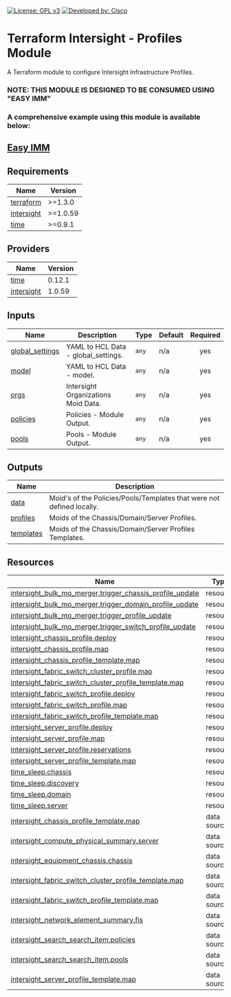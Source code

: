 <!-- BEGIN_TF_DOCS -->
[![License: GPL v3](https://img.shields.io/badge/License-GPLv3-blue.svg)](https://www.gnu.org/licenses/gpl-3.0)
[![Developed by: Cisco](https://img.shields.io/badge/Developed%20by-Cisco-blue)](https://developer.cisco.com)

# Terraform Intersight - Profiles Module

A Terraform module to configure Intersight Infrastructure Profiles.

### NOTE: THIS MODULE IS DESIGNED TO BE CONSUMED USING "EASY IMM"

### A comprehensive example using this module is available below:

## [Easy IMM](https://github.com/terraform-cisco-modules/easy-imm)

## Requirements

| Name | Version |
|------|---------|
| <a name="requirement_terraform"></a> [terraform](#requirement\_terraform) | >=1.3.0 |
| <a name="requirement_intersight"></a> [intersight](#requirement\_intersight) | >=1.0.59 |
| <a name="requirement_time"></a> [time](#requirement\_time) | >=0.9.1 |
## Providers

| Name | Version |
|------|---------|
| <a name="provider_time"></a> [time](#provider\_time) | 0.12.1 |
| <a name="provider_intersight"></a> [intersight](#provider\_intersight) | 1.0.59 |
## Inputs

| Name | Description | Type | Default | Required |
|------|-------------|------|---------|:--------:|
| <a name="input_global_settings"></a> [global\_settings](#input\_global\_settings) | YAML to HCL Data - global\_settings. | `any` | n/a | yes |
| <a name="input_model"></a> [model](#input\_model) | YAML to HCL Data - model. | `any` | n/a | yes |
| <a name="input_orgs"></a> [orgs](#input\_orgs) | Intersight Organizations Moid Data. | `any` | n/a | yes |
| <a name="input_policies"></a> [policies](#input\_policies) | Policies - Module Output. | `any` | n/a | yes |
| <a name="input_pools"></a> [pools](#input\_pools) | Pools - Module Output. | `any` | n/a | yes |
## Outputs

| Name | Description |
|------|-------------|
| <a name="output_data"></a> [data](#output\_data) | Moid's of the Policies/Pools/Templates that were not defined locally. |
| <a name="output_profiles"></a> [profiles](#output\_profiles) | Moids of the Chassis/Domain/Server Profiles. |
| <a name="output_templates"></a> [templates](#output\_templates) | Moids of the Chassis/Domain/Server Profiles Templates. |
## Resources

| Name | Type |
|------|------|
| [intersight_bulk_mo_merger.trigger_chassis_profile_update](https://registry.terraform.io/providers/CiscoDevNet/intersight/latest/docs/resources/bulk_mo_merger) | resource |
| [intersight_bulk_mo_merger.trigger_domain_profile_update](https://registry.terraform.io/providers/CiscoDevNet/intersight/latest/docs/resources/bulk_mo_merger) | resource |
| [intersight_bulk_mo_merger.trigger_profile_update](https://registry.terraform.io/providers/CiscoDevNet/intersight/latest/docs/resources/bulk_mo_merger) | resource |
| [intersight_bulk_mo_merger.trigger_switch_profile_update](https://registry.terraform.io/providers/CiscoDevNet/intersight/latest/docs/resources/bulk_mo_merger) | resource |
| [intersight_chassis_profile.deploy](https://registry.terraform.io/providers/CiscoDevNet/intersight/latest/docs/resources/chassis_profile) | resource |
| [intersight_chassis_profile.map](https://registry.terraform.io/providers/CiscoDevNet/intersight/latest/docs/resources/chassis_profile) | resource |
| [intersight_chassis_profile_template.map](https://registry.terraform.io/providers/CiscoDevNet/intersight/latest/docs/resources/chassis_profile_template) | resource |
| [intersight_fabric_switch_cluster_profile.map](https://registry.terraform.io/providers/CiscoDevNet/intersight/latest/docs/resources/fabric_switch_cluster_profile) | resource |
| [intersight_fabric_switch_cluster_profile_template.map](https://registry.terraform.io/providers/CiscoDevNet/intersight/latest/docs/resources/fabric_switch_cluster_profile_template) | resource |
| [intersight_fabric_switch_profile.deploy](https://registry.terraform.io/providers/CiscoDevNet/intersight/latest/docs/resources/fabric_switch_profile) | resource |
| [intersight_fabric_switch_profile.map](https://registry.terraform.io/providers/CiscoDevNet/intersight/latest/docs/resources/fabric_switch_profile) | resource |
| [intersight_fabric_switch_profile_template.map](https://registry.terraform.io/providers/CiscoDevNet/intersight/latest/docs/resources/fabric_switch_profile_template) | resource |
| [intersight_server_profile.deploy](https://registry.terraform.io/providers/CiscoDevNet/intersight/latest/docs/resources/server_profile) | resource |
| [intersight_server_profile.map](https://registry.terraform.io/providers/CiscoDevNet/intersight/latest/docs/resources/server_profile) | resource |
| [intersight_server_profile.reservations](https://registry.terraform.io/providers/CiscoDevNet/intersight/latest/docs/resources/server_profile) | resource |
| [intersight_server_profile_template.map](https://registry.terraform.io/providers/CiscoDevNet/intersight/latest/docs/resources/server_profile_template) | resource |
| [time_sleep.chassis](https://registry.terraform.io/providers/time/latest/docs/resources/sleep) | resource |
| [time_sleep.discovery](https://registry.terraform.io/providers/time/latest/docs/resources/sleep) | resource |
| [time_sleep.domain](https://registry.terraform.io/providers/time/latest/docs/resources/sleep) | resource |
| [time_sleep.server](https://registry.terraform.io/providers/time/latest/docs/resources/sleep) | resource |
| [intersight_chassis_profile_template.map](https://registry.terraform.io/providers/CiscoDevNet/intersight/latest/docs/data-sources/chassis_profile_template) | data source |
| [intersight_compute_physical_summary.server](https://registry.terraform.io/providers/CiscoDevNet/intersight/latest/docs/data-sources/compute_physical_summary) | data source |
| [intersight_equipment_chassis.chassis](https://registry.terraform.io/providers/CiscoDevNet/intersight/latest/docs/data-sources/equipment_chassis) | data source |
| [intersight_fabric_switch_cluster_profile_template.map](https://registry.terraform.io/providers/CiscoDevNet/intersight/latest/docs/data-sources/fabric_switch_cluster_profile_template) | data source |
| [intersight_fabric_switch_profile_template.map](https://registry.terraform.io/providers/CiscoDevNet/intersight/latest/docs/data-sources/fabric_switch_profile_template) | data source |
| [intersight_network_element_summary.fis](https://registry.terraform.io/providers/CiscoDevNet/intersight/latest/docs/data-sources/network_element_summary) | data source |
| [intersight_search_search_item.policies](https://registry.terraform.io/providers/CiscoDevNet/intersight/latest/docs/data-sources/search_search_item) | data source |
| [intersight_search_search_item.pools](https://registry.terraform.io/providers/CiscoDevNet/intersight/latest/docs/data-sources/search_search_item) | data source |
| [intersight_server_profile_template.map](https://registry.terraform.io/providers/CiscoDevNet/intersight/latest/docs/data-sources/server_profile_template) | data source |
<!-- END_TF_DOCS -->
